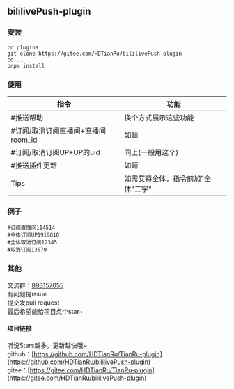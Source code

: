 ## bililivePush-plugin

### 安装
```
cd plugins
git clone https://gitee.com/HDTianRu/bililivePush-plugin
cd ..
pnpm install
```

### 使用
|指令|功能|
|-------|-------|
|#推送帮助|换个方式展示这些功能|
|#订阅/取消订阅直播间+直播间room_id|如题|
|#订阅/取消订阅UP+UP的uid|同上(一般用这个)|
|#推送插件更新|如题|
|Tips|如需艾特全体，指令前加"全体"二字"|

### 例子
```
#订阅直播间114514
#全体订阅UP1919810
#全体取消订阅12345
#取消订阅13579
```

### 其他
交流群：[893157055](http://qm.qq.com/cgi-bin/qm/qr?_wv=1027&k=BWtOJkAHVX20OlQqgAIPn7UID9LtigSg&group_code=893157055)  
有问题提issue  
提交发pull request  
最后希望能给项目点个star~

#### 项目链接
听说Stars越多，更新越快哦~  
github：[https://github.com/HDTianRu/TianRu-plugin](https://github.com/HDTianRu/bililivePush-plugin)  
gitee：[https://gitee.com/HDTianRu/TianRu-plugin](https://gitee.com/HDTianRu/bililivePush-plugin)